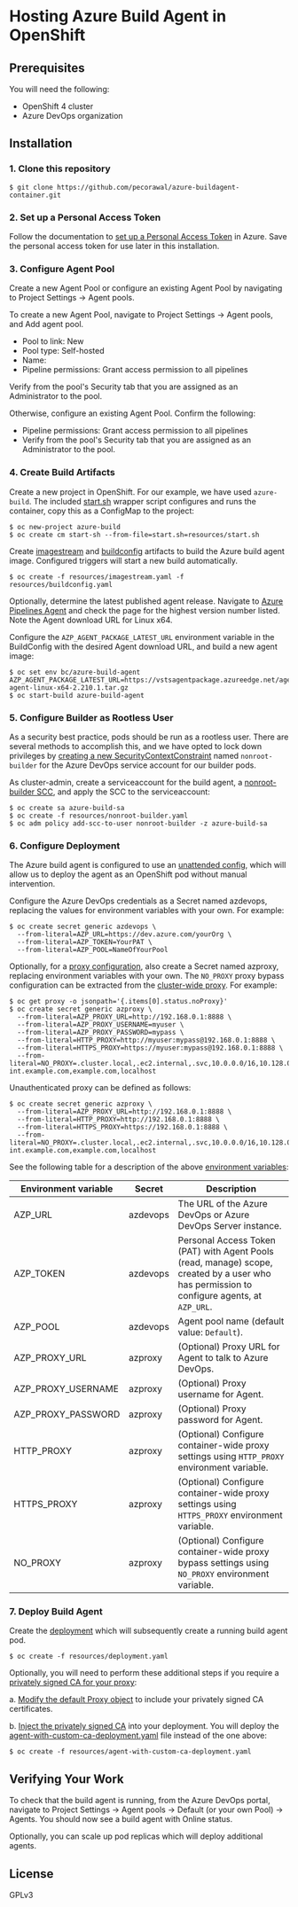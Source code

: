 # Hosting Azure Build Agent in OpenShift

## Prerequisites

You will need the following:
- OpenShift 4 cluster
- Azure DevOps organization

## Installation

### 1. Clone this repository

```
$ git clone https://github.com/pecorawal/azure-buildagent-container.git
```

### 2. Set up a Personal Access Token

Follow the documentation to [set up a Personal Access Token] in Azure.  Save the personal access token for use later in this installation.

### 3. Configure Agent Pool

Create a new Agent Pool or configure an existing Agent Pool by navigating to Project Settings -> Agent pools.

To create a new Agent Pool, navigate to Project Settings -> Agent pools, and Add agent pool.

- Pool to link: New
- Pool type: Self-hosted
- Name: <your agent pool name>
- Pipeline permissions: Grant access permission to all pipelines

Verify from the pool's Security tab that you are assigned as an Administrator to the pool.

Otherwise, configure an existing Agent Pool.  Confirm the following:
- Pipeline permissions: Grant access permission to all pipelines
- Verify from the pool's Security tab that you are assigned as an Administrator to the pool.

### 4. Create Build Artifacts

Create a new project in OpenShift.  For our example, we have used `azure-build`.  The included [start.sh] wrapper script configures and runs the container, copy this as a ConfigMap to the project:
```
$ oc new-project azure-build
$ oc create cm start-sh --from-file=start.sh=resources/start.sh
```

Create [imagestream] and [buildconfig] artifacts to build the Azure build agent image.  Configured triggers will start a new build automatically.

```
$ oc create -f resources/imagestream.yaml -f resources/buildconfig.yaml
```

Optionally, determine the latest published agent release.  Navigate to [Azure Pipelines Agent] and check the page for the highest version number listed.  Note the Agent download URL for Linux x64.

Configure the `AZP_AGENT_PACKAGE_LATEST_URL` environment variable in the BuildConfig with the desired Agent download URL, and build a new agent image:

```
$ oc set env bc/azure-build-agent AZP_AGENT_PACKAGE_LATEST_URL=https://vstsagentpackage.azureedge.net/agent/2.210.1/vsts-agent-linux-x64-2.210.1.tar.gz
$ oc start-build azure-build-agent
```

### 5. Configure Builder as Rootless User

As a security best practice, pods should be run as a rootless user.  There are several methods to accomplish this, and we have opted to lock down privileges by [creating a new SecurityContextConstraint] named `nonroot-builder` for the Azure DevOps service account for our builder pods.

As cluster-admin, create a serviceaccount for the build agent, a [nonroot-builder SCC], and apply the SCC to the serviceaccount:
```
$ oc create sa azure-build-sa
$ oc create -f resources/nonroot-builder.yaml
$ oc adm policy add-scc-to-user nonroot-builder -z azure-build-sa
```

### 6. Configure Deployment

The Azure build agent is configured to use an [unattended config], which will allow us to deploy the agent as an OpenShift pod without manual intervention.

Configure the Azure DevOps credentials as a Secret named azdevops, replacing the values for environment variables with your own.  For example:

```
$ oc create secret generic azdevops \
  --from-literal=AZP_URL=https://dev.azure.com/yourOrg \
  --from-literal=AZP_TOKEN=YourPAT \
  --from-literal=AZP_POOL=NameOfYourPool
```

Optionally, for a [proxy configuration], also create a Secret named azproxy, replacing environment variables with your own.  The `NO_PROXY` proxy bypass configuration can be extracted from the [cluster-wide proxy].  For example:

```
$ oc get proxy -o jsonpath='{.items[0].status.noProxy}'
$ oc create secret generic azproxy \
  --from-literal=AZP_PROXY_URL=http://192.168.0.1:8888 \
  --from-literal=AZP_PROXY_USERNAME=myuser \
  --from-literal=AZP_PROXY_PASSWORD=mypass \
  --from-literal=HTTP_PROXY=http://myuser:mypass@192.168.0.1:8888 \
  --from-literal=HTTPS_PROXY=https://myuser:mypass@192.168.0.1:8888 \
  --from-literal=NO_PROXY=.cluster.local,.ec2.internal,.svc,10.0.0.0/16,10.128.0.0/14,127.0.0.1,169.254.169.254,172.30.0.0/16,api-int.example.com,example.com,localhost
```

Unauthenticated proxy can be defined as follows:

```
$ oc create secret generic azproxy \
  --from-literal=AZP_PROXY_URL=http://192.168.0.1:8888 \
  --from-literal=HTTP_PROXY=http://192.168.0.1:8888 \
  --from-literal=HTTPS_PROXY=https://192.168.0.1:8888 \
  --from-literal=NO_PROXY=.cluster.local,.ec2.internal,.svc,10.0.0.0/16,10.128.0.0/14,127.0.0.1,169.254.169.254,172.30.0.0/16,api-int.example.com,example.com,localhost
```

See the following table for a description of the above [environment variables]:

| Environment variable     | Secret   | Description              |
| ------------------------ | -------- | ------------------------ |
| AZP_URL                  | azdevops | The URL of the Azure DevOps or Azure DevOps Server instance. |
| AZP_TOKEN                | azdevops | Personal Access Token (PAT) with Agent Pools (read, manage) scope, created by a user who has permission to configure agents, at `AZP_URL`. |
| AZP_POOL                 | azdevops | Agent pool name (default value: `Default`). |
| AZP_PROXY_URL            | azproxy  | (Optional) Proxy URL for Agent to talk to Azure DevOps. |
| AZP_PROXY_USERNAME       | azproxy  | (Optional) Proxy username for Agent. |
| AZP_PROXY_PASSWORD       | azproxy  | (Optional) Proxy password for Agent. |
| HTTP_PROXY               | azproxy  | (Optional) Configure container-wide proxy settings using `HTTP_PROXY` environment variable. |
| HTTPS_PROXY              | azproxy  | (Optional) Configure container-wide proxy settings using `HTTPS_PROXY` environment variable. |
| NO_PROXY                 | azproxy  | (Optional) Configure container-wide proxy bypass settings using `NO_PROXY` environment variable. |

### 7. Deploy Build Agent

Create the [deployment] which will subsequently create a running build agent pod.

```
$ oc create -f resources/deployment.yaml
```

Optionally, you will need to perform these additional steps if you require a [privately signed CA for your proxy]:

a. [Modify the default Proxy object] to include your privately signed CA certificates.

b. [Inject the privately signed CA] into your deployment.  You will deploy the [agent-with-custom-ca-deployment.yaml] file instead of the one above:

```
$ oc create -f resources/agent-with-custom-ca-deployment.yaml
```

## Verifying Your Work

To check that the build agent is running, from the Azure DevOps portal, navigate to Project Settings -> Agent pools -> Default (or your own Pool) -> Agents.
You should now see a build agent with Online status.

Optionally, you can scale up pod replicas which will deploy additional agents.

## License
GPLv3

[set up a Personal Access Token]: https://docs.microsoft.com/en-us/azure/devops/pipelines/agents/v2-linux?view=azure-devops#authenticate-with-a-personal-access-token-pat
[start.sh]: resources/start.sh
[imagestream]: resources/imagestream.yaml
[buildconfig]: resources/buildconfig.yaml
[Azure Pipelines Agent]: https://github.com/Microsoft/azure-pipelines-agent/releases
[creating a new SecurityContextConstraint]: https://www.redhat.com/sysadmin/rootless-podman-jenkins-openshift
[nonroot-builder SCC]: resources/nonroot-builder.yaml
[unattended config]: https://docs.microsoft.com/en-us/azure/devops/pipelines/agents/v2-linux?view=azure-devops#unattended-config
[proxy configuration]: https://docs.microsoft.com/en-us/azure/devops/pipelines/agents/proxy?view=azure-devops&tabs=unix
[cluster-wide proxy]: https://docs.openshift.com/container-platform/latest/networking/enable-cluster-wide-proxy.html
[environment variables]: https://docs.microsoft.com/en-us/azure/devops/pipelines/agents/docker?view=azure-devops#environment-variables
[deployment]: resources/deployment.yaml
[privately signed CA for your proxy]: https://docs.openshift.com/container-platform/latest/networking/configuring-a-custom-pki.html
[Modify the default Proxy object]: https://docs.openshift.com/container-platform/latest/security/certificates/updating-ca-bundle.html#ca-bundle-replacing_updating-ca-bundle
[Inject the privately signed CA]: https://docs.openshift.com/container-platform/latest/networking/configuring-a-custom-pki.html#certificate-injection-using-operators_configuring-a-custom-pki
[agent-with-custom-ca-deployment.yaml]: resources/agent-with-custom-ca-deployment.yaml
